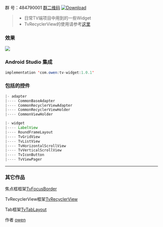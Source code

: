 
群   号：484790001 [群二维码](https://github.com/zhousuqiang/TvRecyclerView/blob/master/images/qq.png)     [ ![Download](https://api.bintray.com/packages/zhousuqiang/maven/tv-widget/images/download.svg) ](https://bintray.com/zhousuqiang/maven/tv-widget/_latestVersion)

> * 日常TV端项目中用到的一些Widget
> * TvRecyclerView的使用请参考[这里](https://github.com/zhousuqiang/TvRecyclerView)

### 效果

![](https://github.com/zhousuqiang/TvWidgetDemo/blob/master/img/tv_widget_demo.gif)

### Android Studio 集成

```java
implementation 'com.owen:tv-widget:1.0.1'
```

### 包括的控件
```java
|- adapter
|---- CommonBaseAdapter
|---- CommonRecyclerViewAdapter
|---- CommonRecyclerViewHolder
|---- CommonViewHolder

|- widget
|---- LabelView
|---- RoundFrameLayout
|---- TvGridView
|---- TvListView
|---- TvHorizontalScrollView
|---- TvVerticalScrollView
|---- TvIconButton
|---- TvViewPager
```

------

### 其它作品

焦点框框架[TvFocusBorder](https://github.com/zhousuqiang/TvFocusBorder)

TvRecyclerView框架[TvRecyclerView](https://github.com/zhousuqiang/TvRecyclerView)

Tab框架[TvTabLayout](https://github.com/zhousuqiang/TvTabLayout)

作者 [owen](https://github.com/zhousuqiang)
